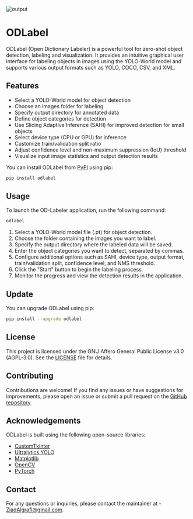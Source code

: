 ![output](https://github.com/Ziad-Algrafi/ODLabel/assets/117011801/9fb27b28-eab1-4edb-9c1d-0535c4e0e99a)

# ODLabel

ODLabel (Open Dictionary Labeler) is a powerful tool for zero-shot object detection, labeling and visualization. It provides an intuitive graphical user interface for labeling objects in images using the YOLO-World model and supports various output formats such as YOLO, COCO, CSV, and XML.

## Features

- Select a YOLO-World model for object detection
- Choose an images folder for labeling
- Specify output directory for annotated data
- Define object categories for detection
- Use Slicing Adaptive Inference (SAHI) for improved detection for small objects
- Select device type (CPU or GPU) for inference
- Customize train/validation split ratio
- Adjust confidence level and non-maximum suppression (IoU) threshold
- Visualize input image statistics and output detection results

You can install ODLabel from [PyPI](https://pypi.org/project/odlabel/) using pip:

```bash
pip install odlabel

```

## Usage

To launch the OD-Labeler application, run the following command:

```bash
odlabel
```

1. Select a YOLO-World model file (.pt) for object detection.
2. Choose the folder containing the images you want to label.
3. Specify the output directory where the labeled data will be saved.
4. Enter the object categories you want to detect, separated by commas.
5. Configure additional options such as SAHI, device type, output format, train/validation split, confidence level, and NMS threshold.
6. Click the "Start" button to begin the labeling process.
7. Monitor the progress and view the detection results in the application.

## Update

You can upgrade ODLabel using pip:

```bash
pip install --upgrade odlabel

```

## License

This project is licensed under the GNU Affero General Public License v3.0 (AGPL-3.0). See the [LICENSE](LICENSE) file for details.

## Contributing

Contributions are welcome! If you find any issues or have suggestions for improvements, please open an issue or submit a pull request on the [GitHub repository](https://github.com/Ziad-Algrafi/odlabel).

## Acknowledgements

ODLabel is built using the following open-source libraries:

- [CustomTkinter](https://github.com/TomSchimansky/CustomTkinter)
- [Ultralytics YOLO](https://github.com/ultralytics/ultralytics)
- [Matplotlib](https://matplotlib.org)
- [OpenCV](https://opencv.org)
- [PyTorch](https://pytorch.org)

## Contact

For any questions or inquiries, please contact the maintainer at - ZiadAlgrafi@gmail.com.
